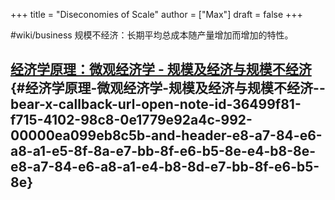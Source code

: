 +++
title = "Diseconomies of Scale"
author = ["Max"]
draft = false
+++

\#wiki/business
规模不经济：长期平均总成本随产量增加而增加的特性。


## [经济学原理：微观经济学 - 规模及经济与规模不经济](bear://x-callback-url/open-note?id=36499F81-F715-4102-98C8-0E1779E92A4C-992-00000EA099EB8C5B&header=%E8%A7%84%E6%A8%A1%E5%8F%8A%E7%BB%8F%E6%B5%8E%E4%B8%8E%E8%A7%84%E6%A8%A1%E4%B8%8D%E7%BB%8F%E6%B5%8E) {#经济学原理-微观经济学-规模及经济与规模不经济--bear-x-callback-url-open-note-id-36499f81-f715-4102-98c8-0e1779e92a4c-992-00000ea099eb8c5b-and-header-e8-a7-84-e6-a8-a1-e5-8f-8a-e7-bb-8f-e6-b5-8e-e4-b8-8e-e8-a7-84-e6-a8-a1-e4-b8-8d-e7-bb-8f-e6-b5-8e}
